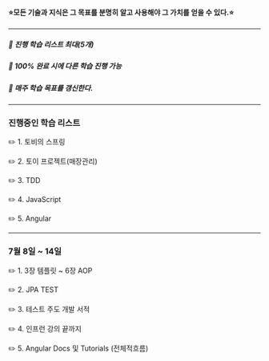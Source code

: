 #### ⭐️모든 기술과 지식은 그 목표를 분명히 알고 사용해야 그 가치를 얻을 수 있다.⭐️

---

##### 📌 진행 학습 리스트 최대(5개)

##### 📌 100% 완료 시에 다른 학습 진행 가능

##### 📌 매주 학습 목표를 갱신한다.

---

### 진행중인 학습 리스트

✏️ 1. 토비의 스프링

✏️ 2. 토이 프로젝트(매장관리)

✏️ 3. TDD

✏️ 4. JavaScript

✏️ 5. Angular

---

### 7월 8일 ~ 14일

✏️ 1. 3장 템플릿 ~ 6장 AOP

✏️ 2. JPA TEST

✏️ 3. 테스트 주도 개발 서적

✏️ 4. 인프런 강의 끝까지

✏️ 5. Angular Docs 및 Tutorials (전체적흐름)
